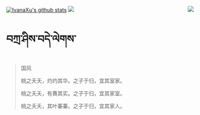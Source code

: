 [![IvanaXu's github stats](https://github-readme-stats.vercel.app/api?username=IvanaXu&show_icons=true&theme=vue-dark)](https://github.com/anuraghazra/github-readme-stats)
<img align="right" src="https://github-readme-stats.vercel.app/api/top-langs/?username=IvanaXu&langs_count=7&theme=graywhite" />
<img src="https://github-readme-stats.vercel.app/api/wakatime?username=IvanaXu&layout=compact&langs_count=6&theme=vue-dark&custom_title=ProgrammingTimes/Since-Jul.29.2021" />
# བཀྲ་ཤིས་བདེ་ལེགས་
> 国风
> 
> 桃之夭夭，灼灼其华。之子于归，宜其室家。
> 
> 桃之夭夭，有蕡其实。之子于归，宜其家室。
> 
> 桃之夭夭，其叶蓁蓁。之子于归，宜其家人。
>